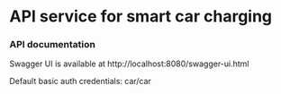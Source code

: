 # API service for smart car charging

### API documentation
Swagger UI is available at http://localhost:8080/swagger-ui.html

Default basic auth credentials: car/car
